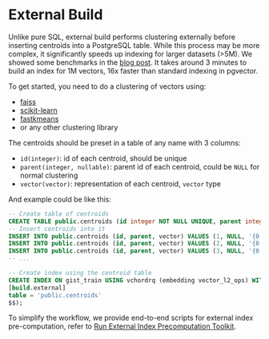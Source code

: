 # External Build

Unlike pure SQL, external build performs clustering externally before inserting centroids into a PostgreSQL table. While this process may be more complex, it significantly speeds up indexing for larger datasets (>5M). We showed some benchmarks in the [blog post](https://blog.pgvecto.rs/vectorchord-store-400k-vectors-for-1-in-postgresql). It takes around 3 minutes to build an index for 1M vectors, 16x faster than standard indexing in pgvector.

To get started, you need to do a clustering of vectors using:
- [faiss](https://github.com/facebookresearch/faiss)
- [scikit-learn](https://github.com/scikit-learn/scikit-learn)
- [fastkmeans](https://github.com/AnswerDotAI/fastkmeans)
- or any other clustering library

The centroids should be preset in a table of any name with 3 columns:
- `id(integer)`: id of each centroid, should be unique
- `parent(integer, nullable)`: parent id of each centroid, could be `NULL` for normal clustering
- `vector(vector)`: representation of each centroid, `vector` type

And example could be like this:

```sql
-- Create table of centroids
CREATE TABLE public.centroids (id integer NOT NULL UNIQUE, parent integer, vector vector(768));
-- Insert centroids into it
INSERT INTO public.centroids (id, parent, vector) VALUES (1, NULL, '{0.1, 0.2, 0.3, ..., 0.768}');
INSERT INTO public.centroids (id, parent, vector) VALUES (2, NULL, '{0.4, 0.5, 0.6, ..., 0.768}');
INSERT INTO public.centroids (id, parent, vector) VALUES (3, NULL, '{0.7, 0.8, 0.9, ..., 0.768}');
-- ...

-- Create index using the centroid table
CREATE INDEX ON gist_train USING vchordrq (embedding vector_l2_ops) WITH (options = $$
[build.external]
table = 'public.centroids'
$$);
```

To simplify the workflow, we provide end-to-end scripts for external index pre-computation, refer to [Run External Index Precomputation Toolkit](https://github.com/tensorchord/VectorChord/tree/main/scripts#run-external-index-precomputation-toolkit).
